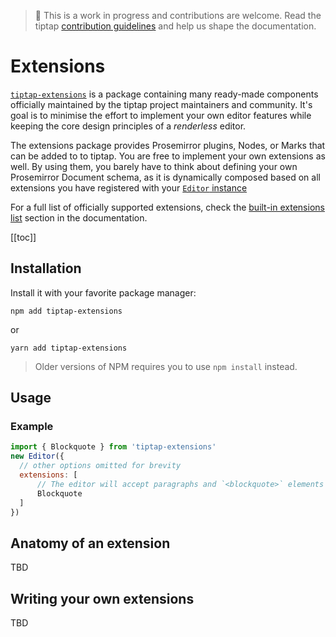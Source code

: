 > 🚧 This is a work in progress and contributions are welcome. Read the tiptap [contribution guidelines][@tiptap-contrib]
> and help us shape the documentation.


# Extensions
[`tiptap-extensions`](@tiptap-extensions) is a package containing many ready-made components officially maintained
by the tiptap project maintainers and community. It's goal is to minimise the effort to implement your own editor
features while keeping the core design principles of a _renderless_ editor.

The extensions package provides Prosemirror plugins, Nodes, or Marks that can be added to to tiptap. You are free to 
implement your own extensions as well. By using them, you barely have to think about defining your own Prosemirror 
Document schema, as it is dynamically composed based on all extensions you have registered with your 
[`Editor` instance](../api/classes.md#editor)

For a full list of officially supported extensions, check the [built-in extensions list](./built-in.md) section in the documentation.

[[toc]]

## Installation
Install it with your favorite package manager:

```
npm add tiptap-extensions
```

or

```
yarn add tiptap-extensions
```

> Older versions of NPM requires you to use `npm install` instead.

## Usage

### Example

```js
import { Blockquote } from 'tiptap-extensions'
new Editor({
  // other options omitted for brevity
  extensions: [
      // The editor will accept paragraphs and `<blockquote>` elements as part of its document schema.
      Blockquote
  ]
})
```

## Anatomy of an extension
TBD

## Writing your own extensions
TBD


[@tiptap-contrib]: https://github.com/scrumpy/tiptap/blob/master/CONTRIBUTING.md
[@tiptap-extensions]: https://www.npmjs.com/package/tiptap-extensions